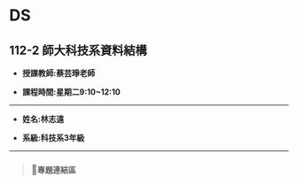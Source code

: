 # DS

## 112-2 師大科技系資料結構

+ **授課教師:蔡芸琤老師**

+ **課程時間:星期二9:10~12:10**
---
+ **姓名:林志遠** 

+ **系級:科技系3年級**
---
> ### 📁`專題連結區`
